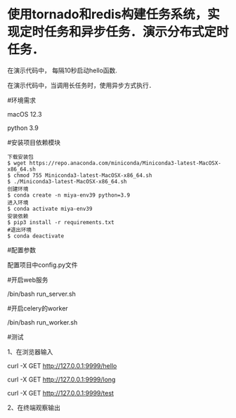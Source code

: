 # 使用tornado和redis构建任务系统，实现定时任务和异步任务．演示分布式定时任务．

在演示代码中， 每隔10秒启动hello函数.

在演示代码中，当调用长任务时，使用异步方式执行．

#环境需求

macOS 12.3

python 3.9

#安装项目依赖模块

``` 
下载安装包
$ wget https://repo.anaconda.com/miniconda/Miniconda3-latest-MacOSX-x86_64.sh
$ chmod 755 Miniconda3-latest-MacOSX-x86_64.sh
$ ./Miniconda3-latest-MacOSX-x86_64.sh
创建环境
$ conda create -n miya-env39 python=3.9
进入环境
$ conda activate miya-env39
安装依赖
$ pip3 install -r requirements.txt
#退出环境
$ conda deactivate
```

#配置参数

配置项目中config.py文件

#开启web服务

/bin/bash run_server.sh

#开启celery的worker

/bin/bash run_worker.sh

#测试

1、在浏览器输入

curl -X GET http://127.0.0.1:9999/hello

curl -X GET http://127.0.0.1:9999/long

curl -X GET http://127.0.0.1:9999/test

2、在终端观察输出
